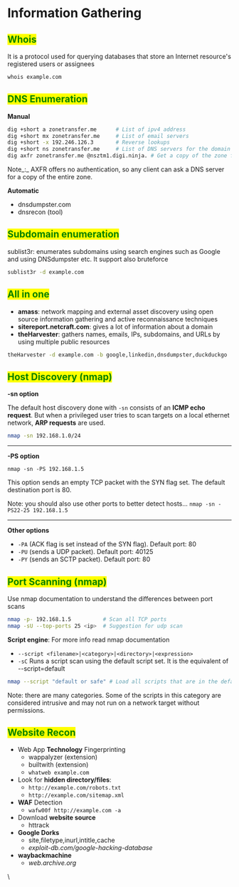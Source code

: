 # Information Gathering

## <mark style="color:green;">Whois</mark>

It is a protocol used for querying databases that store an Internet resource's registered users or assignees

```sh
whois example.com
```

## <mark style="color:green;">DNS Enumeration</mark>

**Manual**

```sh
dig +short a zonetransfer.me      # List of ipv4 address
dig +short mx zonetransfer.me     # List of email servers
dig +short -x 192.246.126.3       # Reverse lookups
dig +short ns zonetransfer.me     # List of DNS servers for the domain
dig axfr zonetransfer.me @nsztm1.digi.ninja. # Get a copy of the zone from the primary server. (zone transfer attack)
```

Note_:_ AXFR offers no authentication, so any client can ask a DNS server for a copy of the entire zone.

**Automatic**

* dnsdumpster.com
* dnsrecon (tool)

## <mark style="color:green;">Subdomain enumeration</mark>

sublist3r: enumerates subdomains using search engines such as Google and using DNSdumpster etc. It support also bruteforce

```sh
sublist3r -d example.com
```

## <mark style="color:green;">All in one</mark>

* **amass**: network mapping and external asset discovery using open source information gathering and active reconnaissance techniques
* **sitereport.netcraft.com**: gives a lot of information about a domain
* **theHarvester**: gathers names, emails, IPs, subdomains, and URLs by using multiple public resources

```sh
theHarvester -d example.com -b google,linkedin,dnsdumpster,duckduckgo
```

## <mark style="color:green;">Host Discovery (nmap)</mark>

**-sn option**

The default host discovery done with `-sn` consists of an **ICMP echo request**. But when a privileged user tries to scan targets on a local ethernet network, **ARP requests** are used.

```sh
nmap -sn 192.168.1.0/24
```

***

**-PS option**

```
nmap -sn -PS 192.168.1.5
```

This option sends an empty TCP packet with the SYN flag set. The default destination port is 80.

Note: you should also use other ports to better detect hosts... `nmap -sn -PS22-25 192.168.1.5`

***

**Other options**

* `-PA` (ACK flag is set instead of the SYN flag). Default port: 80
* `-PU` (sends a UDP packet). Default port: 40125
* `-PY` (sends an SCTP packet). Default port: 80

## <mark style="color:green;">Port Scanning (nmap)</mark>

Use nmap documentation to understand the differences between port scans

```sh
nmap -p- 192.168.1.5          # Scan all TCP ports
nmap -sU --top-ports 25 <ip>  # Suggestion for udp scan
```

**Script engine**: For more info read nmap documentation

* `--script <filename>|<category>|<directory>|<expression>`
* `-sC` Runs a script scan using the default script set. It is the equivalent of --script=default

```sh
nmap --script "default or safe" # Load all scripts that are in the default, safe, or both categories.
```

Note: there are many categories. Some of the scripts in this category are considered intrusive and may not run on a network target without permissions.

## <mark style="color:green;">Website Recon</mark>

* Web App **Technology** Fingerprinting
  * wappalyzer (extension)
  * builtwith (extension)
  * `whatweb example.com`
* Look for **hidden directory/files**:
  * `http://example.com/robots.txt`
  * `http://example.com/sitemap.xml`
* **WAF** Detection
  * `wafw00f http://example.com -a`
* Download **website source**
  * httrack
* **Google Dorks**
  * site,filetype,inurl,intitle,cache
  * _exploit-db.com/google-hacking-database_
* **waybackmachine**
  * _web.archive.org_

\

